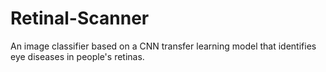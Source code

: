 # Retinal-Scanner
An image classifier based on a CNN transfer learning model that identifies eye diseases in people's retinas.
